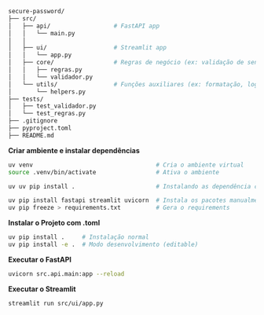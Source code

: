 ```bash
secure-password/
├── src/
│   ├── api/                  # FastAPI app
│   │   └── main.py
│   │   
│   ├── ui/                   # Streamlit app
│   │   └── app.py
│   ├── core/                 # Regras de negócio (ex: validação de senha)
│   │   ├── regras.py
│   │   └── validador.py
│   └── utils/                # Funções auxiliares (ex: formatação, logs)
│       └── helpers.py
├── tests/
│   ├── test_validador.py
│   └── test_regras.py
├── .gitignore
├── pyproject.toml
├── README.md
```

**Criar ambiente e instalar dependências**
```bash
uv venv                                   # Cria o ambiente virtual
source .venv/bin/activate                 # Ativa o ambiente

uv uv pip install .                       # Instalando as dependência com .toml

uv pip install fastapi streamlit uvicorn  # Instala os pacotes manualmente
uv pip freeze > requirements.txt          # Gera o requirements


```
**Instalar o Projeto com .toml**
```bash
uv pip install .     # Instalação normal
uv pip install -e .  # Modo desenvolvimento (editable)
```
**Executar o FastAPI**
```bash
uvicorn src.api.main:app --reload
```

**Executar o Streamlit**
```bash
streamlit run src/ui/app.py
```
